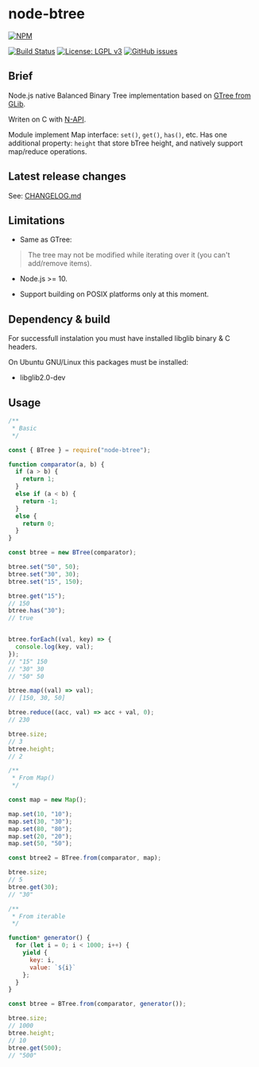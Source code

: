 # node-btree

[![NPM](https://nodei.co/npm/node-btree.png?compact=true)](https://nodei.co/npm/node-btree/)

[![Build Status](https://travis-ci.org/unixs/node-btree.svg?branch=master)](https://travis-ci.org/unixs/node-btree)
[![License: LGPL v3](https://img.shields.io/badge/License-LGPL%20v3-blue.svg)](https://www.gnu.org/licenses/lgpl-3.0)
[![GitHub issues](https://img.shields.io/github/issues-raw/unixs/node-btree)](https://github.com/unixs/node-btree/issues)

## Brief

Node.js native Balanced Binary Tree implementation based on [GTree from GLib](https://developer.gnome.org/glib/stable/glib-Balanced-Binary-Trees.html#g-tree-remove).

Writen on C with [N-API](https://nodejs.org/dist/latest-v12.x/docs/api/n-api.html).

Module implement Map interface: `set()`, `get()`, `has()`, etc.
Has one additional property: `height` that store bTree height, and natively support map/reduce operations.

## Latest release changes

See: [CHANGELOG.md](https://github.com/unixs/node-btree/blob/master/CHANGELOG.md)

## Limitations

* Same as GTree:

> The tree may not be modified while iterating over it (you can't add/remove items).

* Node.js >= 10.

* Support building on POSIX platforms only at this moment.

## Dependency & build

For successfull instalation you must have installed libglib binary & C headers.

On Ubuntu GNU/Linux this packages must be installed:

* libglib2.0-dev

## Usage

```js
/**
 * Basic
 */

const { BTree } = require("node-btree");

function comparator(a, b) {
  if (a > b) {
    return 1;
  }
  else if (a < b) {
    return -1;
  }
  else {
    return 0;
  }
}

const btree = new BTree(comparator);

btree.set("50", 50);
btree.set("30", 30);
btree.set("15", 150);

btree.get("15");
// 150
btree.has("30");
// true


btree.forEach((val, key) => {
  console.log(key, val);
});
// "15" 150
// "30" 30
// "50" 50

btree.map((val) => val);
// [150, 30, 50]

btree.reduce((acc, val) => acc + val, 0);
// 230

btree.size;
// 3
btree.height;
// 2

/**
 * From Map()
 */

const map = new Map();

map.set(10, "10");
map.set(30, "30");
map.set(80, "80");
map.set(20, "20");
map.set(50, "50");

const btree2 = BTree.from(comparator, map);

btree.size;
// 5
btree.get(30);
// "30"

/**
 * From iterable
 */

function* generator() {
  for (let i = 0; i < 1000; i++) {
    yield {
      key: i,
      value: `${i}`
    };
  }
}

const btree = BTree.from(comparator, generator());

btree.size;
// 1000
btree.height;
// 10
btree.get(500);
// "500"

```
